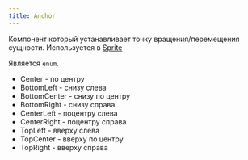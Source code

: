 ```yaml
---
title: Anchor
---
```


Компонент который устанавливает точку вращения/перемещения сущности. Используется в [Sprite](/moongame/components/sprite)

Является `enum`.

- Center - по центру
- BottomLeft - снизу слева
- BottomCenter - снизу по центру
- BottomRight - снизу справа
- CenterLeft - поцентру слева
- CenterRight - поцентру справа
- TopLeft - вверху слева
- TopCenter - вверху по центру
- TopRight - вверху справа
